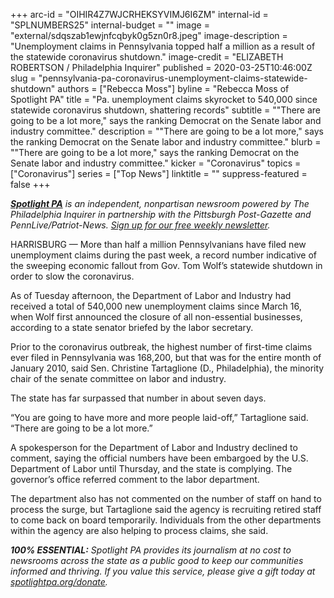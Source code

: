 +++
arc-id = "OIHIR4Z7WJCRHEKSYVIMJ6I6ZM"
internal-id = "SPLNUMBERS25"
internal-budget = ""
image = "external/sdqszab1ewjnfcqbyk0g5zn0r8.jpeg"
image-description = "Unemployment claims in Pennsylvania topped half a million as a result of the statewide coronavirus shutdown."
image-credit = "ELIZABETH ROBERTSON / Philadelphia Inquirer"
published = 2020-03-25T10:46:00Z
slug = "pennsylvania-pa-coronavirus-unemployment-claims-statewide-shutdown"
authors = ["Rebecca Moss"]
byline = "Rebecca Moss of Spotlight PA"
title = "Pa. unemployment claims skyrocket to 540,000 since statewide coronavirus shutdown, shattering records"
subtitle = "\"There are going to be a lot more,\" says the ranking Democrat on the Senate labor and industry committee."
description = "\"There are going to be a lot more,\" says the ranking Democrat on the Senate labor and industry committee."
blurb = "\"There are going to be a lot more,\" says the ranking Democrat on the Senate labor and industry committee."
kicker = "Coronavirus"
topics = ["Coronavirus"]
series = ["Top News"]
linktitle = ""
suppress-featured = false
+++

<a href="https://www.spotlightpa.org/"><i><b>Spotlight PA</b></i></a><i> is an independent, nonpartisan newsroom powered by The Philadelphia Inquirer in partnership with the Pittsburgh Post-Gazette and PennLive/Patriot-News. </i><a href="https://www.spotlightpa.org/newsletters"><i>Sign up for our free weekly newsletter</i></a><i>.</i>

HARRISBURG — More than half a million Pennsylvanians have filed new unemployment claims during the past week, a record number indicative of the sweeping economic fallout from Gov. Tom Wolf’s statewide shutdown in order to slow the coronavirus.

As of Tuesday afternoon, the Department of Labor and Industry had received a total of 540,000 new unemployment claims since March 16, when Wolf first announced the closure of all non-essential businesses, according to a state senator briefed by the labor secretary.

Prior to the coronavirus outbreak, the highest number of first-time claims ever filed in Pennsylvania was 168,200, but that was for the entire month of January 2010, said Sen. Christine Tartaglione (D., Philadelphia), the minority chair of the senate committee on labor and industry.

The state has far surpassed that number in about seven days.

“You are going to have more and more people laid-off,” Tartaglione said. “There are going to be a lot more.”

A spokesperson for the Department of Labor and Industry declined to comment, saying the official numbers have been embargoed by the U.S. Department of Labor until Thursday, and the state is complying. The governor’s office referred comment to the labor department.

The department also has not commented on the number of staff on hand to process the surge, but Tartaglione said the agency is recruiting retired staff to come back on board temporarily. Individuals from the other departments within the agency are also helping to process claims, she said.

<i><b>100% ESSENTIAL:</b></i><i> Spotlight PA provides its journalism at no cost to newsrooms across the state as a public good to keep our communities informed and thriving. If you value this service, please give a gift today at </i><a href="https://www.spotlightpa.org/donate"><i>spotlightpa.org/donate</i></a><i>.</i>

<script src="https://www.spotlightpa.org/embed.js" async></script><div data-spl-embed-version="1" data-spl-src="https://www.spotlightpa.org/embeds/tips/?tip_text=Do%20you%20have%20a%20tip%20about%20%3Cb%3Ehow%20Pa.'s%20government%20is%20responding%20to%20the%20coronavirus%3C%2Fb%3E%3F%20Tell%20us."></div>
